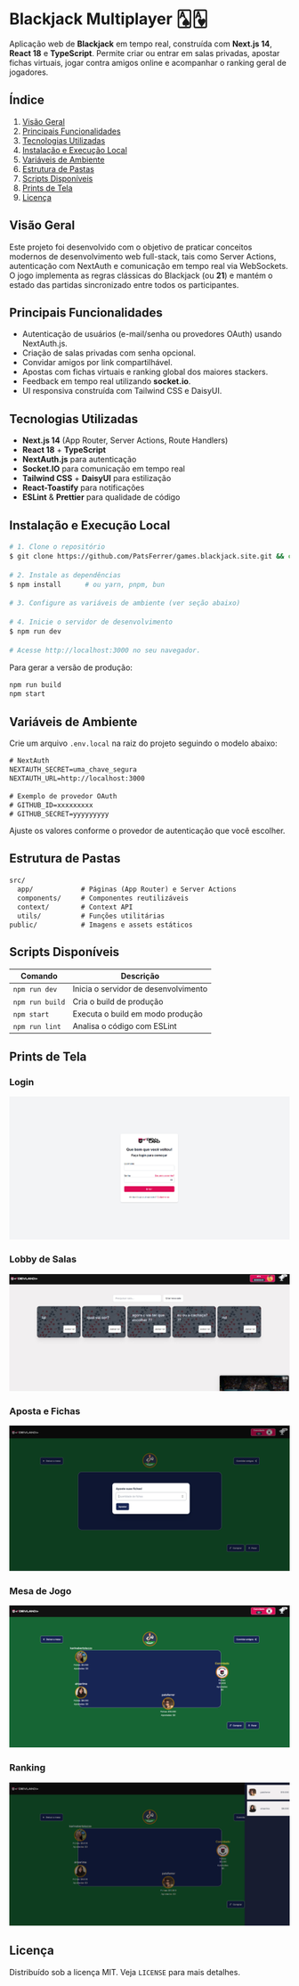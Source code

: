 # Blackjack Multiplayer 🂡🂱

Aplicação web de **Blackjack** em tempo real, construída com **Next.js 14**, **React 18** e **TypeScript**. Permite criar ou entrar em salas privadas, apostar fichas virtuais, jogar contra amigos online e acompanhar o ranking geral de jogadores.

## Índice
1. [Visão Geral](#visão-geral)
2. [Principais Funcionalidades](#principais-funcionalidades)
3. [Tecnologias Utilizadas](#tecnologias-utilizadas)
4. [Instalação e Execução Local](#instalação-e-execução-local)
5. [Variáveis de Ambiente](#variáveis-de-ambiente)
6. [Estrutura de Pastas](#estrutura-de-pastas)
7. [Scripts Disponíveis](#scripts-disponíveis)
8. [Prints de Tela](#prints-de-tela)
9. [Licença](#licença)

## Visão Geral
Este projeto foi desenvolvido com o objetivo de praticar conceitos modernos de desenvolvimento web full-stack, tais como Server Actions, autenticação com NextAuth e comunicação em tempo real via WebSockets. O jogo implementa as regras clássicas do Blackjack (ou **21**) e mantém o estado das partidas sincronizado entre todos os participantes.

## Principais Funcionalidades
- Autenticação de usuários (e-mail/senha ou provedores OAuth) usando NextAuth.js.
- Criação de salas privadas com senha opcional.
- Convidar amigos por link compartilhável.
- Apostas com fichas virtuais e ranking global dos maiores stackers.
- Feedback em tempo real utilizando **socket.io**.
- UI responsiva construída com Tailwind CSS e DaisyUI.

## Tecnologias Utilizadas
- **Next.js 14** (App Router, Server Actions, Route Handlers)
- **React 18** + **TypeScript**
- **NextAuth.js** para autenticação
- **Socket.IO** para comunicação em tempo real
- **Tailwind CSS** + **DaisyUI** para estilização
- **React-Toastify** para notificações
- **ESLint** & **Prettier** para qualidade de código

## Instalação e Execução Local
```bash
# 1. Clone o repositório
$ git clone https://github.com/PatsFerrer/games.blackjack.site.git && cd games.blackjack.site

# 2. Instale as dependências
$ npm install      # ou yarn, pnpm, bun

# 3. Configure as variáveis de ambiente (ver seção abaixo)

# 4. Inicie o servidor de desenvolvimento
$ npm run dev

# Acesse http://localhost:3000 no seu navegador.
```

Para gerar a versão de produção:
```bash
npm run build
npm start
```

## Variáveis de Ambiente
Crie um arquivo `.env.local` na raiz do projeto seguindo o modelo abaixo:
```env
# NextAuth
NEXTAUTH_SECRET=uma_chave_segura
NEXTAUTH_URL=http://localhost:3000

# Exemplo de provedor OAuth
# GITHUB_ID=xxxxxxxxx
# GITHUB_SECRET=yyyyyyyyy
```
Ajuste os valores conforme o provedor de autenticação que você escolher.

## Estrutura de Pastas
```
src/
  app/            # Páginas (App Router) e Server Actions
  components/     # Componentes reutilizáveis
  context/        # Context API
  utils/          # Funções utilitárias
public/           # Imagens e assets estáticos
```

## Scripts Disponíveis
| Comando        | Descrição                                   |
| -------------- | ------------------------------------------- |
| `npm run dev`  | Inicia o servidor de desenvolvimento        |
| `npm run build`| Cria o build de produção                    |
| `npm start`    | Executa o build em modo produção            |
| `npm run lint` | Analisa o código com ESLint                 |

## Prints de Tela

### Login
![Login](./public/login.png)

### Lobby de Salas
![Lobby de Salas](/public/lobby.png)

### Aposta e Fichas
![Aposta e Fichas](/public/mesa1.png)

### Mesa de Jogo
![Mesa de Jogo](/public/mesa2.png)

### Ranking
![Ranking](/public/mesa3.png)

## Licença
Distribuído sob a licença MIT. Veja `LICENSE` para mais detalhes.
